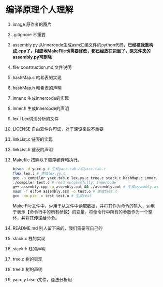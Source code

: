 # 编译原理个人理解

1. image 原作者的图片
2. .gitignore 不重要
3. assembly.py 从Innercode生成asm汇编文件的python代码，**已经被我重构成.cpp了，相应地MakeFile也需要修改，都已经放在包里了，原文件夹的assembly.py可删除**
4. file_construction.md 文件说明
5. hashMap.c 哈希表的实现
6. hashMap.h 哈希表的声明
7. inner.c 生成Innercode的实现
8. inner.h 生成Innercode的声明
9. lex.l Lex词法分析的文件
10. LICENSE 自由软件许可证，对于课设来说不重要
11. linkList.c 链表的实现
12. linkList.h 链表的声明
13. Makefile 按照以下顺序编译和执行。

    ```bash
    bison -d yacc.y # 生成yacc.tab.h和yacc.tab.c
    flex lex.l # 生成lex.yy.c
    gcc -o compiler yacc.tab.c lex.yy.c tree.c stack.c hashMap.c inner.c -lfl # 联合编译生成compiler，Grammatical、Lexical
    ./compiler test.c # read successfully，Innercode
    g++ assembly.cpp -o assembly.out && ./assembly.out # 生成assembly.asm
    nasm -f elf64 assembly.asm -o test.o # 生成test.o
    gcc -no-pie -o test test.o # 生成test
    ```

    Make File文件中，`$<`用于从文件中读取数据，并将其作为命令的输入，`$@`用于表示【命令行中的所有参数】的变量，将命令行中所有的参数作为一个整体，并将其传递给命令。

14. README.md 别人留下来的，我们需要写自己的
15. stack.c 栈的实现
16. stack.h 栈的声明
17. tree.c 树的实现
18. tree.h 树的声明
19. yacc.y bison文件，语法分析用
